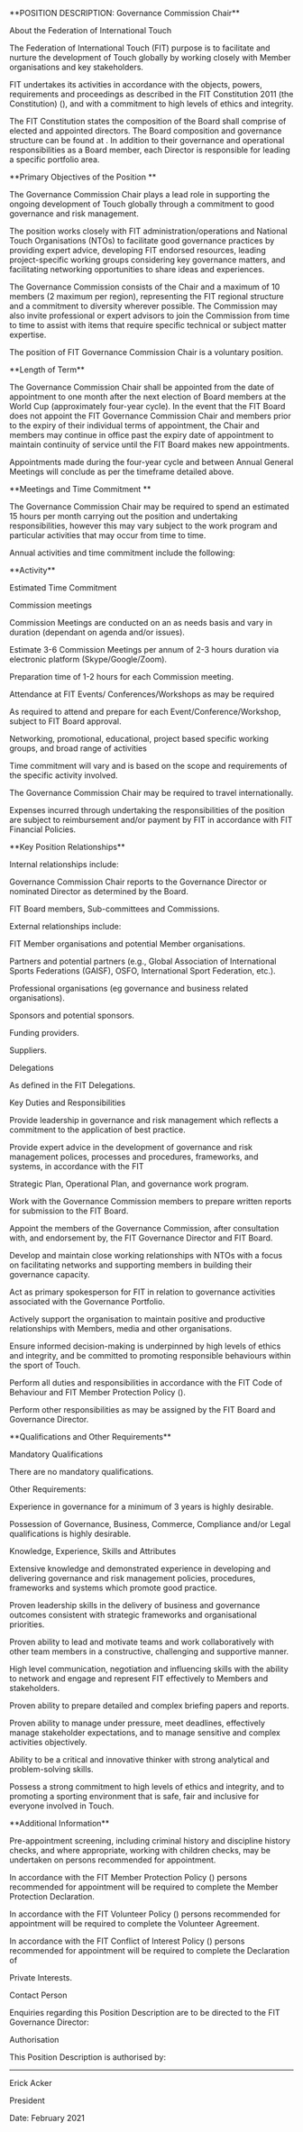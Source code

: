 <p>**POSITION DESCRIPTION: Governance Commission Chair**  </p>
<p>About the Federation of International Touch</p>
<p>The Federation of International Touch (FIT) purpose is to facilitate and nurture the development of Touch globally by working closely with Member organisations and key stakeholders. </p>
<p>FIT undertakes its activities in accordance with the objects, powers, requirements and proceedings as described in the FIT Constitution 2011 (the Constitution) (), and with a commitment to high levels of ethics and integrity. </p>
<p>The FIT Constitution states the composition of the Board shall comprise of elected and appointed directors. The Board composition and governance structure can be found at . In addition to their governance and operational responsibilities as a Board member, each Director is responsible for leading a specific portfolio area.</p>
<p>**Primary Objectives of the Position **</p>
<p>The Governance Commission Chair plays a lead role in supporting the ongoing development of Touch globally through a commitment to good governance and risk management. </p>
<p>The position works closely with FIT administration/operations and National Touch Organisations (NTOs) to facilitate good governance practices by providing expert advice, developing FIT endorsed resources, leading project-specific working groups considering key governance matters, and facilitating networking opportunities to share ideas and experiences.  </p>
<p>The Governance Commission consists of the Chair and a maximum of 10 members (2 maximum per region), representing the FIT regional structure and a commitment to diversity wherever possible. The Commission may also invite professional or expert advisors to join the Commission from time to time to assist with items that require specific technical or subject matter expertise. </p>
<p>The position of FIT Governance Commission Chair is a voluntary position.</p>
<p>**Length of Term** </p>
<p>The Governance Commission Chair shall be appointed from the date of appointment to one month after the next election of Board members at the World Cup (approximately four-year cycle). In the event that the FIT Board does not appoint the FIT Governance Commission Chair and members prior to the expiry of their individual terms of appointment, the Chair and members may continue in office past the expiry date of appointment to maintain continuity of service until the FIT Board makes new appointments.</p>
<p>Appointments made during the four-year cycle and between Annual General Meetings will conclude as per the timeframe detailed above.</p>
<p>**Meetings and Time Commitment **</p>
<p>The Governance Commission Chair may be required to spend an estimated 15 hours per month carrying out the position and undertaking responsibilities, however this may vary subject to the work program and particular activities that may occur from time to time. </p>
<p>Annual activities and time commitment include the following:</p>
<p>**Activity** </p>
<p>Estimated Time Commitment  </p>
<p>Commission meetings </p>
<p>Commission Meetings are conducted on an as needs basis and vary in duration (dependant on agenda and/or issues).</p>
<p>Estimate 3-6 Commission Meetings per annum of 2-3 hours duration via electronic platform (Skype/Google/Zoom).</p>
<p>Preparation time of 1-2 hours for each Commission meeting. </p>
<p>Attendance at FIT Events/ Conferences/Workshops as may be required</p>
<p>As required to attend and prepare for each Event/Conference/Workshop, subject to FIT Board approval.</p>
<p>Networking, promotional, educational, project based specific working groups, and broad range of activities </p>
<p>Time commitment will vary and is based on the scope and requirements of the specific activity involved.</p>
<p>The Governance Commission Chair may be required to travel internationally. </p>
<p>Expenses incurred through undertaking the responsibilities of the position are subject to reimbursement and/or payment by FIT in accordance with FIT Financial Policies.</p>
<p>**Key Position Relationships** </p>
<p>Internal relationships include:</p>
<p>Governance Commission Chair reports to the Governance Director or nominated Director as determined by the Board.</p>
<p>FIT Board members, Sub-committees and Commissions. </p>
<p>External relationships include:</p>
<p>FIT Member organisations and potential Member organisations. </p>
<p>Partners and potential partners (e.g., Global Association of International Sports Federations (GAISF), OSFO, International Sport Federation, etc.).</p>
<p>Professional organisations (eg governance and business related organisations).</p>
<p>Sponsors and potential sponsors. </p>
<p>Funding providers. </p>
<p>Suppliers. </p>
<p>Delegations </p>
<p>As defined in the FIT Delegations.</p>
<p>Key Duties and Responsibilities </p>
<p>Provide leadership in governance and risk management which reflects a commitment to the application of best practice.  </p>
<p>Provide expert advice in the development of governance and risk management polices, processes and procedures, frameworks, and systems, in accordance with the FIT </p>
<p>Strategic Plan, Operational Plan, and governance work program.</p>
<p>Work with the Governance Commission members to prepare written reports for submission to the FIT Board.</p>
<p>Appoint the members of the Governance Commission, after consultation with, and endorsement by, the FIT Governance Director and FIT Board.</p>
<p>Develop and maintain close working relationships with NTOs with a focus on facilitating networks and supporting members in building their governance capacity. </p>
<p>Act as primary spokesperson for FIT in relation to governance activities associated with the Governance Portfolio.</p>
<p>Actively support the organisation to maintain positive and productive relationships with Members, media and other organisations.</p>
<p>Ensure informed decision-making is underpinned by high levels of ethics and integrity, and be committed to promoting responsible behaviours within the sport of Touch. </p>
<p>Perform all duties and responsibilities in accordance with the FIT Code of Behaviour and FIT Member Protection Policy ().  </p>
<p>Perform other responsibilities as may be assigned by the FIT Board and Governance Director.</p>
<p>**Qualifications and Other Requirements**  </p>
<p>Mandatory Qualifications </p>
<p>There are no mandatory qualifications.</p>
<p>Other Requirements:</p>
<p>Experience in governance for a minimum of 3 years is highly desirable.</p>
<p>Possession of Governance, Business, Commerce, Compliance and/or Legal qualifications is highly desirable. </p>
<p>Knowledge, Experience, Skills and Attributes  </p>
<p>Extensive knowledge and demonstrated experience in developing and delivering governance and risk management policies, procedures, frameworks and systems which promote good practice.</p>
<p>Proven leadership skills in the delivery of business and governance outcomes consistent with strategic frameworks and organisational priorities.</p>
<p>Proven ability to lead and motivate teams and work collaboratively with other team members in a constructive, challenging and supportive manner.</p>
<p>High level communication, negotiation and influencing skills with the ability to network and engage and represent FIT effectively to Members and stakeholders.</p>
<p>Proven ability to prepare detailed and complex briefing papers and reports.</p>
<p>Proven ability to manage under pressure, meet deadlines, effectively manage stakeholder expectations, and to manage sensitive and complex activities objectively.</p>
<p>Ability to be a critical and innovative thinker with strong analytical and problem-solving skills. </p>
<p>Possess a strong commitment to high levels of ethics and integrity, and to promoting a sporting environment that is safe, fair and inclusive for everyone involved in Touch.</p>
<p>**Additional Information**</p>
<p>Pre-appointment screening, including criminal history and discipline history checks, and where appropriate, working with children checks, may be undertaken on persons recommended for appointment.</p>
<p>In accordance with the FIT Member Protection Policy () persons recommended for appointment will be required to complete the Member Protection Declaration.</p>
<p>In accordance with the FIT Volunteer Policy () persons recommended for appointment will be required to complete the Volunteer Agreement. </p>
<p>In accordance with the FIT Conflict of Interest Policy () persons recommended for appointment will be required to complete the Declaration of </p>
<p>Private Interests. </p>
<p>Contact Person </p>
<p>Enquiries regarding this Position Description are to be directed to the FIT Governance Director:  </p>
<p>Authorisation </p>
<p>This Position Description is authorised by: </p>
<hr />
<p>Erick Acker </p>
<p>President </p>
<p>Date: February 2021</p>
